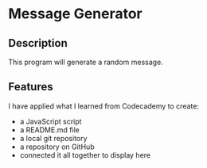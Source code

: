 # Message Generator

## Description
This program will generate a random message.

## Features
I have applied what I learned from Codecademy to create:
+ a JavaScript script
+ a README.md file
+ a local git repository
+ a repository on GitHub
+ connected it all together to display here

